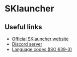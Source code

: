 # SKlauncher


Useful links
---
* [Official SKlauncher website](https://skmedix.pl)
* [Discord server](https://discord.gg/BdCcpDZ)
* [Language codes (ISO 639-3)](https://minecraft.wiki/w/Language#Languages)
